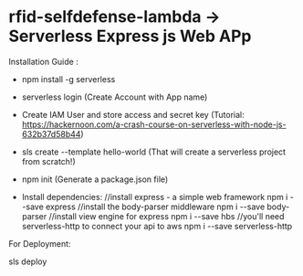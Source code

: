 # rfid-selfdefense-lambda -> Serverless Express js Web APp

Installation Guide :

- npm install -g serverless
- serverless login (Create Account with App name)
- Create IAM User and store access and secret key (Tutorial: https://hackernoon.com/a-crash-course-on-serverless-with-node-js-632b37d58b44)
- sls create --template  hello-world (That will create a serverless project from scratch!)
- npm init (Generate a package.json file)

- Install dependencies: 
  //install express - a simple web framework
  npm i --save express
  //install the body-parser middleware
  npm i --save body-parser
  //install view engine for express
  npm i --save  hbs
  //you'll need serverless-http to connect your api to aws
  npm i --save serverless-http
 

For Deployment: 

  sls deploy

